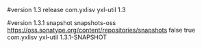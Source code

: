 #version 1.3 release
	<dependency>
		<groupId>com.yxlisv</groupId>
		<artifactId>yxl-util</artifactId>
		<version>1.3</version>
	</dependency>

#version 1.3.1 snapshot
	<repositories>
		<repository>
			<id>snapshots-oss</id>
			<url>https://oss.sonatype.org/content/repositories/snapshots</url>
			<releases>
				<enabled>false</enabled>
			</releases>
			<snapshots>
				<enabled>true</enabled>
			</snapshots>
		</repository>
	</repositories>
	<dependency>
		<groupId>com.yxlisv</groupId>
		<artifactId>yxl-util</artifactId>
		<version>1.3.1-SNAPSHOT</version>
	</dependency>